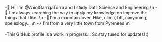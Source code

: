 -👋 Hi, I’m @AniolGarrigaTorra and I study Data Science and Engineering \n 
-👀 I'm always searching the way to apply my knowledge on improve the things that I like. \n
-🌱 I'm a mountain lover. Hike, climb, btt, canyoning, speleology... \n
-⚡ I'm from a very little town from Pyrenees \n

-This GitHub profile is a work in progress... So stay tuned for updates! :) 

